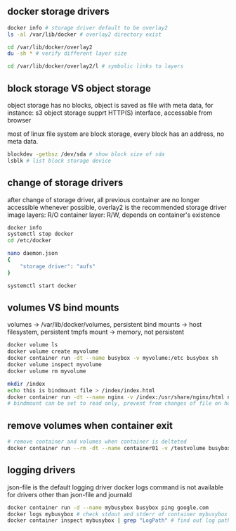 ## docker storage drivers
```bash
docker info # storage driver default to be overlay2
ls -al /var/lib/docker # overlay2 directory exist

cd /var/lib/docker/overlay2
du -sh * # verify different layer size

cd /var/lib/docker/overlay2/l # symbolic links to layers
```
## block storage VS object storage
object storage has no blocks, object is saved as file with meta data, for instance: s3
object storage supprt HTTP(S) interface, accessable from browser

most of linux file system are block storage, every block has an address, no meta data.
```bash
blockdev -getbsz /dev/sda # show block size of sda
lsblk # list block storage device

```
## change of storage drivers
after change of storage driver, all previous container are no longer accessible
whenever possible, overlay2 is the recommended storage driver
image layers: R/O
container layer: R/W, depends on container's existence
```bash
docker info
systemctl stop docker
cd /etc/docker

nano daemon.json
{
    "storage driver": "aufs"
}

systemctl start docker
```
## volumes VS bind mounts
volumes -> /var/lib/docker/volumes, persistent
bind mounts -> host filesystem, persistent
tmpfs mount -> memory, not persistent
```bash
docker volume ls
docker volume create myvolume
docker container run -dt --name busybox -v myvolume:/etc busybox sh
docker volume inspect myvolume
docker volume rm myvolume

mkdir /index
echo this is bindmount file > /index/index.html
docker container run -dt --name nginx -v /index:/usr/share/nginx/html nginx
# bindmount can be set to read only, prevent from changes of file on host
```

## remove volumes when container exit
```bash
# remove container and volumes when container is delteted
docker container run --rm -dt --name container01 -v /testvolume busybox ping -c10 google.com

```
## logging drivers
json-file is the default logging driver
docker logs command is not available for drivers other than json-file and journald
```bash
docker container run -d --name mybusybox busybox ping google.com
docker logs mybusybox # check stdout and stderr of container mybusybox
docker container inspect mybusybox | grep "LogPath" # find out log path
```
